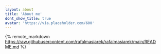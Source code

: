 ```yaml
---
layout: about
title: 'About me'
dont_show_title: true
avatar: 'https://via.placeholder.com/600'
---
```


{% remote_markdown https://raw.githubusercontent.com/rafalmasiarek/rafalmasiarek/main/README.md %}